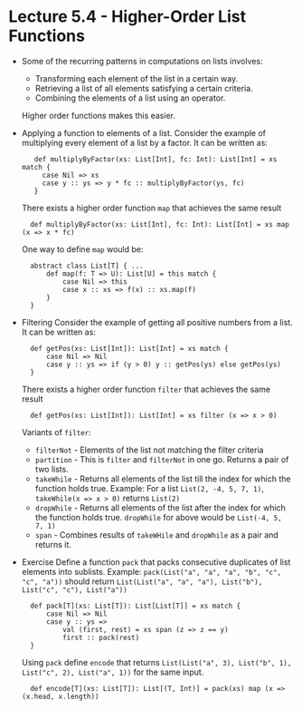 # Lecture 5.4 - Higher-Order List Functions

- Some of the recurring patterns in computations on lists involves:
    * Transforming each element of the list in a certain way.
    * Retrieving a list of all elements satisfying a certain criteria.
    * Combining the elements of a list using an operator.

    Higher order functions makes this easier.

- Applying a function to elements of a list.
    Consider the example of multiplying every element of a list by a factor. It can be written as:

         def multiplyByFactor(xs: List[Int], fc: Int): List[Int] = xs match {
           case Nil => xs
           case y :: ys => y * fc :: multiplyByFactor(ys, fc)
         }

    There exists a higher order function `map` that achieves the same result

        def multiplyByFactor(xs: List[Int], fc: Int): List[Int] = xs map (x => x * fc)

    One way to define `map` would be:

        abstract class List[T] { ...
            def map(f: T => U): List[U] = this match {
                case Nil => this
                case x :: xs => f(x) :: xs.map(f)
            }
        }


- Filtering
    Consider the example of getting all positive numbers from a list. It can be written as:

        def getPos(xs: List[Int]): List[Int] = xs match {
            case Nil => Nil
            case y :: ys => if (y > 0) y :: getPos(ys) else getPos(ys)
        }

    There exists a higher order function `filter` that achieves the same result

        def getPos(xs: List[Int]): List[Int] = xs filter (x => x > 0)

    Variants of `filter`:
    * `filterNot` - Elements of the list not matching the filter criteria
    * `partition` - This is `filter` and `filterNot` in one go. Returns a pair of two lists.
    * `takeWhile` - Returns all elements of the list till the index for which the function holds true.
        Example: For a list `List(2, -4, 5, 7, 1)`, `takeWhile(x => x > 0)` returns `List(2)`
    * `dropWhile` - Returns all elements of the list after the index for which the function holds true.
        `dropWhile` for above would be `List(-4, 5, 7, 1)`
    * `span` - Combines results of `takeWHile` and `dropWhile` as a pair and returns it.

- Exercise
    Define a function `pack` that packs consecutive duplicates of list elements into sublists.
    Example: `pack(List("a", "a", "a", "b", "c", "c", "a"))` should return `List(List("a", "a", "a"), List("b"), List("c", "c"), List("a"))`

        def pack[T](xs: List[T]): List[List[T]] = xs match {
            case Nil => Nil
            case y :: ys =>
                val (first, rest) = xs span (z => z == y)
                first :: pack(rest)
        }

    Using `pack` define `encode` that returns `List(List("a", 3), List("b", 1), List("c", 2), List("a", 1))` for the same input.

        def encode[T](xs: List[T]): List[(T, Int)] = pack(xs) map (x => (x.head, x.length))